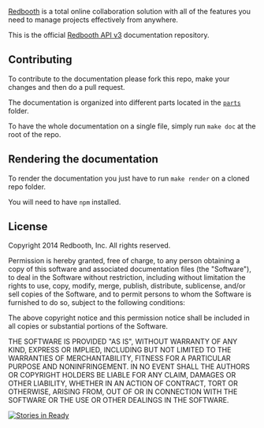 [Redbooth](https://redbooth.com/) is a total online collaboration solution with all of the features you need to manage projects effectively from anywhere.

This is the official [Redbooth API v3](https://redbooth.com/api/api-docs/) documentation repository.

## Contributing

To contribute to the documentation please fork this repo, make your changes and then do a pull request.

The documentation is organized into different parts located in the [`parts`](https://github.com/teambox/api-v3-docs/tree/master/parts) folder.

To have the whole documentation on a single file, simply run `make doc` at the root of the repo.

## Rendering the documentation

To render the documentation you just have to run `make render` on a cloned repo folder.

You will need to have `npm` installed.

## License

Copyright 2014 Redbooth, Inc. All rights reserved.

Permission is hereby granted, free of charge, to any person obtaining a copy
of this software and associated documentation files (the "Software"), to
deal in the Software without restriction, including without limitation the
rights to use, copy, modify, merge, publish, distribute, sublicense, and/or
sell copies of the Software, and to permit persons to whom the Software is
furnished to do so, subject to the following conditions:

The above copyright notice and this permission notice shall be included in
all copies or substantial portions of the Software.

THE SOFTWARE IS PROVIDED "AS IS", WITHOUT WARRANTY OF ANY KIND, EXPRESS OR
IMPLIED, INCLUDING BUT NOT LIMITED TO THE WARRANTIES OF MERCHANTABILITY,
FITNESS FOR A PARTICULAR PURPOSE AND NONINFRINGEMENT. IN NO EVENT SHALL THE
AUTHORS OR COPYRIGHT HOLDERS BE LIABLE FOR ANY CLAIM, DAMAGES OR OTHER
LIABILITY, WHETHER IN AN ACTION OF CONTRACT, TORT OR OTHERWISE, ARISING
FROM, OUT OF OR IN CONNECTION WITH THE SOFTWARE OR THE USE OR OTHER DEALINGS
IN THE SOFTWARE.

[![Stories in Ready](https://badge.waffle.io/CATechnologies/api-v3-docs.png?label=ready&title=Ready)](http://waffle.io/CATechnologies/api-v3-docs)
